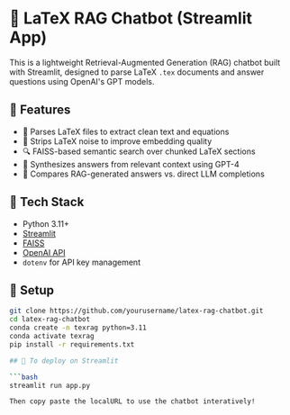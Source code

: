 # 🧠 LaTeX RAG Chatbot (Streamlit App)

This is a lightweight Retrieval-Augmented Generation (RAG) chatbot built with Streamlit, designed to parse LaTeX `.tex` documents and answer questions using OpenAI's GPT models.

## 🚀 Features

- 📄 Parses LaTeX files to extract clean text and equations
- 🧹 Strips LaTeX noise to improve embedding quality
- 🔍 FAISS-based semantic search over chunked LaTeX sections
- 🤖 Synthesizes answers from relevant context using GPT-4
- 🔁 Compares RAG-generated answers vs. direct LLM completions

## 🧰 Tech Stack

- Python 3.11+
- [Streamlit](https://streamlit.io/)
- [FAISS](https://github.com/facebookresearch/faiss)
- [OpenAI API](https://platform.openai.com/)
- `dotenv` for API key management

## 🧪 Setup

```bash
git clone https://github.com/yourusername/latex-rag-chatbot.git
cd latex-rag-chatbot
conda create -n texrag python=3.11
conda activate texrag
pip install -r requirements.txt

## 🧪 To deploy on Streamlit 

```bash
streamlit run app.py

Then copy paste the localURL to use the chatbot interatively!

